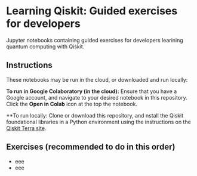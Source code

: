 # Learning Qiskit: Guided exercises for developers
Jupyter notebooks containing guided exercises for developers learining quantum computing with Qiskit.

## Instructions
These notebooks may be run in the cloud, or downloaded and run locally:

**To run in Google Colaboratory (in the cloud):** Ensure that you have a Google account, and navigate to your desired notebook in this repository. Click the **Open in Colab** icon at the top the notebook.

**To run locally: Clone or download this repository, and nstall the Qiskit foundational libraries in a Python environment using the instructions on the [Qiskit Terra site](https://qiskit.org/terra).

## Exercises (recommended to do in this order)
* eee
* eee


